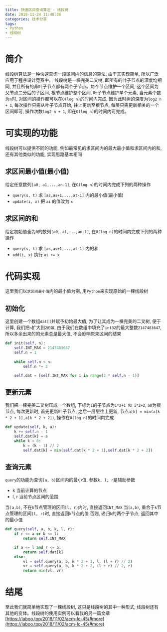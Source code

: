 ```yaml
---
title: 快速区间查询算法 - 线段树
date: 2018-11-24 11:48:36
categories: 技术分享
tags:
- Python
- 线段树
---
```


# 简介
线段树算法是一种快速查询一段区间内的信息的算法, 由于其实现简单, 所以广泛应用于程序设计竞赛中。
线段树是一棵完美二叉树, 即所有的叶子节点的深度均相同, 并且所有的非叶子节点都有两个子节点。每个节点维护一个区间, 这个区间为父节点二分后的子区间, 根节点维护整个区间, 叶子节点维护单个元素, 当元素个数为`n`时, 对区间的操作都可以在`O(log n)`的时间内完成, 因为此时树的深度为`log2 n + 1`, 每次操作只需从叶子节点开始, 往上更新至根节点, 每层只需更新相关的一个区间即可, 操作次数`log2 n + 1`, 即在`O(log n)`的时间内可完成。


# 可实现的功能
线段树可以提供不同的功能, 例如最常见的求区间内的最大最小值和求区间内的和, 还有其他类似的功能, 实现思路基本相同

## 求区间最小值(最小值)
给定任意数列`[a0, a1,...,an-1]`, 在`O(log n)`的时间内完成下列的两种操作
- `query(s, t)` 求 `[as,as+1,...,at-1]` 内的最小值(最小值)
- `update(i, x)` 把 `ai` 的值改为 `x`

## 求区间的和 
给定初始值全为`0`的数列`[a0, a1,...,an-1]`, 在`O(log n)`的时间内完成下列的两种操作
- `query(s, t)` 求 `[as,as+1,...,at-1]` 内的和
- `add(i, x)` 执行 `ai += x`


# 代码实现
这里我们以`求区间最小值`内的最小值为例, 用`Python`来实现原始的一棵线段树

## 初始化
这里创建一个数组`dat[]`并赋予初始最大值, 为了让其成为一棵完美的二叉树, 便于计算, 我们把`n`扩大到`2的幂`, 由于我们在数组中填充了`int32`的最大整数`2147483647`, 所以多余出来的的元素总是最大值, 不会影响原来区间的结果
```Python
def init(self, n):
    self.INT_MAX = 2147483647
    self.n = 1
        
    while self.n < n:
        self.n *= 2

    self.dat = [self.INT_MAX for i in range(2 * self.n - 1)]
```

## 更新元素
我们把一棵完美二叉树压成一个数组, 下标为`i`的子节点为`i*2+1 和 i*2+2`, `a0`为根节点, 每次更新时, 首先更新叶子节点, 之后一层层往上更新, 节点`a[k] = min(a[k * 2 + 1],a[k * 2 + 2])`, 操作在`O(log n)`的时间内完成
```Python
def update(self, k, a):
    k += self.n - 1
    self.dat[k] = a
    while k > 0:
        k = (k - 1) // 2
        self.dat[k] = min(self.dat[k * 2 + 1],self.dat[k * 2 + 2])
```

## 查询元素
`query`的功能为查询`[a, b)`区间内的最小值, 参数`k, l, r`是辅助参数
- k 当前计算的节点
- l, r 当前节点区间的范围

当`[a,b)`, 不在`k`节点管理的区间`[l, r)`内时, 直接返回`INT_MAX`
当`[a,b)`, 重合于`k`节点管理的区间`[l, r)`时, 直接返回`k`节点的值
否则, 递归`k`的两个子节点, 返回其中的最小值
```Python
def query(self, a, b, k, l, r):
    if r <= a or b <= l:
        return self.INT_MAX

    if a <= l and r <= b:
        return self.dat[k]
    else:
        vl = self.query(a, b, k * 2 + 1, l, (l + r) // 2)
        vr = self.query(a, b, k * 2 + 2, (l + r) // 2, r)
        return min(vl, vr)
```

# 结尾
至此我们就简单地实现了一棵线段树, 这只是线段树的其中一种形式, 线段树还有其他的变体。线段树的使用实例可以看我的另一篇文章[https://laboo.top/2018/11/02/acm-lc-45/#more](https://laboo.top/2018/11/02/acm-lc-45/#more)
